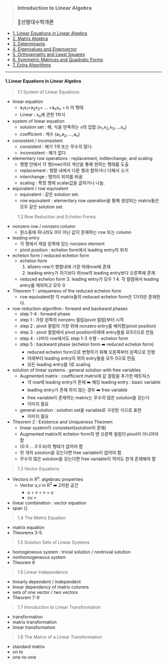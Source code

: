 > ### Introduction to Linear Algebra 
> ### 📌선형대수학개론

* [1. Linear Equations in Linear Algebra](https://github.com/kkyuhun94/TIL/blob/master/LinearAlgebra/1.LinearEquations_in_LinearAlgebra.md)
* [2. Matrix Algebra]()
* [3. Determinants]()
* [4. Eigenvalues and Eigenvector]()
* [5. Orthogonality and Least Squares]()
* [6. Symmetric Matrices and Quadratic Forms]()
* [7. Extra Algorithms]()

---------------------------------------


#### 1.Linear Equations in Linear Algebra

> 1.1 System of Linear Equations
* linear equation
    * a<sub>1</sub>x<sub>1</sub>+a<sub>2</sub>x<sub>2</sub>+ ... +a<sub>n</sub>x<sub>n</sub> = b 의 형태
    * Linear : x<sub>n</sub>에 관한 1차식
* system of linear equation
    * solution set : 해, 식을 만족하는 x의 집합 (x<sub>1</sub>,x<sub>2</sub>,x<sub>3</sub>,...,x<sub>n</sub>)
    * coefficient : 계수 (a<sub>1</sub>,a<sub>2</sub>,....,a<sub>n</sub>)
* consistent / inconsistent
    * consistent : 해가 1개 또는 무수히 많다. 
    * inconsistent : 해가 없다. 
* elementary row operations : replacement, indterchange, and scaling
    * 행렬 안에서 각 행(row)끼리 계산을 통해 원하는 형태를 도출 
    * replacement : 행렬 내에서 다른 행과 합하거나 더해서 소거
    * interchange : 행끼리 위치를 바꿈
    * scaling : 특정 행에 scalar값을 곱하거나 나눔. 
* equivalent / row equivalent
    * equivalent : 같은 solution set.
    * row equivalent : elementary row operation을 통해 생성되는 matrix들은 모두 같은 solution set.  

> 1.2 Row Reduction and Echelon Forms
* nonzero row / nonzero column
    * 원소중에 하나라도 0이 아닌 값이 존재하는 row 또는 column
* leading entry 
    * 각 행에서 제일 왼쪽에 있는 nonzero element
    * pivot position : echelon form에서 leading entry의 위치
* echelon form / reduced echelon form
    * echelon form
        1. allzero row가 행렬내에 가장 아래row에 존재
        2. leading entry가 자기보다 위row의 leading entry보다 오른쪽에 존재
    * reduced echelon form
        3. leading entry가 모두 1
        4. 각 컬럼에서 leading entry를 제외하고 모두 0        
* Theorem 1 : uniqueness of the reduced echelon form
    * row equivalent한 각 matrix들의 reduced echelon form은 1가지만 존재한다.  
* row reduction algorithm : forward and backward phases
    * step 1-4 : forward phase 
    * step 1 : 가장 왼쪽의 nonzero 컬럼(pivot 컬럼)부터 시작
    * step 2 : pivot 컬럼의 가장 위에 nonzero entry를 배치함(pivot position)
    * step 3 : pivot 컬럼에서 pivot position아래에 entry들을 모두0으로 만듬
    * step 4 : 나머지 row에서도 step 1-3 수행 - echelon form
    * step 5 : backward phase (echelon form ➡️ reduced echelon form) 
        * reduced echelon form으로 변형하기 위해 오른쪽부터 왼쪽으로 진행
        * 아래부터 leading entry의 위의 entry들을 모두 0으로 만듬
        * 모든 leading entry를 1로 scaling
* solution of linear systems : general solution with free variables
    * Augmented matrix : coefficient matrix에 값 컬럼을 추가한 매트릭스
         * 각 row에 leading entry가 존재 ➡️ 해당 leading entry : basic variable
         * leading entry가 존재 하지 않는 경우 ➡️ free variable
         * free variable이 존재하는 matrix는 무수히 많은 solution을 갖는다
         * 이미지 필요
    * general solution : solution set을 variable로 구성된 식으로 표현
         * 이미지 필요
* Theorem 2 : Existence and Uniqueness Theorem 
    * linear system이 consistent(solution이 존재)
    * Augmented matrix의 echelon form의 맨 오른쪽 컬럼이 pivot이 아니어야함
    * {0 0 ... 0 0 b}의 형태가 없어야 함
    * 한 개의 solution을 갖는다면 free variable이 없어야 함
    * 무수히 많은 solution을 갖는다면 free variable이 적어도 한개 존재해야 함

> 1.3 Vector Equations
* Vectors in R<sup>n</sup>: algebraic properties
    * Vector u,v in R<sup>2</sup> ➡️ 2차원 공간
        * u + v = v + u
        * cu = 
* linear combination : vector equation
* span {}

> 1.4 The Matrix Equation
* matrix equation
* Theorems 3-5.

> 1.5 Solution Sets of Linear Systems
* homogeneous system : trivial solution / nontrivial solution
* nonhomogeneous system
* Theorem 6

> 1.6 Linear Independence 
* linearly dependent / independent
* linear dependency of matrix columns
* sets of one vector / two vectors
* Theorem 7-9

> 1.7 Introduction to Linear Transformation
* transformation
* matrix transformation
* linear transformation

> 1.8 The Matrix of a Linear Transformation
* standard matrix
* on to
* one-to-one

